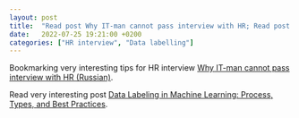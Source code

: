 ```yaml
---
layout: post
title:  "Read post Why IT-man cannot pass interview with HR; Read post about data labelling"
date:   2022-07-25 19:21:00 +0200
categories: ["HR interview", "Data labelling"]
---
```

Bookmarking very interesting tips for HR interview [Why IT-man cannot pass interview with HR (Russian)](https://habr.com/ru/company/ncloudtech/blog/678056/).

Read very interesting post [Data Labeling in Machine Learning: Process, Types, and Best Practices](https://www.altexsoft.com/blog/data-labeling/).
